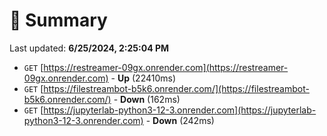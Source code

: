 # 📖 Summary
Last updated: **6/25/2024, 2:25:04 PM**

- `GET` [https://restreamer-09gx.onrender.com](https://restreamer-09gx.onrender.com) - **Up** (22410ms)
- `GET` [https://filestreambot-b5k6.onrender.com/](https://filestreambot-b5k6.onrender.com/) - **Down** (162ms)
- `GET` [https://jupyterlab-python3-12-3.onrender.com](https://jupyterlab-python3-12-3.onrender.com) - **Down** (242ms)
